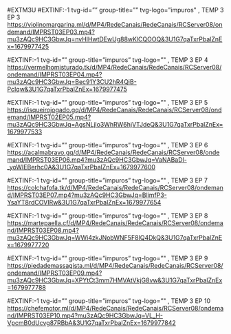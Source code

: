 #EXTM3U
#EXTINF:-1 tvg-id=”” group-title=”” tvg-logo=”impuros" , TEMP 3 EP 3
https://violinomargarina.ml/d/MP4/RedeCanais/RedeCanais/RCServer08/ondemand/IMPRST03EP03.mp4?mu3zAQc9HC3GbwJq=nvHlHwtDEwUg88wKlCQOOQ&3U1G7qaTxrPbalZnEx=1679977425

#EXTINF:-1 tvg-id=”” group-title=”impuros” tvg-logo=”" , TEMP 3 EP 4
https://vermelhomisturado.tk/d/MP4/RedeCanais/RedeCanais/RCServer08/ondemand/IMPRST03EP04.mp4?mu3zAQc9HC3GbwJq=Bec91Y3CU2hR4QiB-PcIqw&3U1G7qaTxrPbalZnEx=1679977475

#EXTINF:-1 tvg-id=”” group-title=”impuros” tvg-logo=”" , TEMP 3 EP 5
https://isqueirojogado.gq/d/MP4/RedeCanais/RedeCanais/RCServer08/ondemand/IMPRST02EP05.mp4?mu3zAQc9HC3GbwJq=AgsNLjlo3WhRW6hjVTJdeQ&3U1G7qaTxrPbalZnEx=1679977533

#EXTINF:-1 tvg-id=”” group-title=”impuros” tvg-logo=”" , TEMP 3 EP 6
https://acalmabravo.gq/d/MP4/RedeCanais/RedeCanais/RCServer08/ondemand/IMPRST03EP06.mp4?mu3zAQc9HC3GbwJq=VaNABaDl-_yoWIEBerhc0A&3U1G7qaTxrPbalZnEx=1679977600

#EXTINF:-1 tvg-id=”” group-title=”impuros” tvg-logo=”" , TEMP 3 EP 7
https://colchafofa.tk/d/MP4/RedeCanais/RedeCanais/RCServer08/ondemand/IMPRST03EP07.mp4?mu3zAQc9HC3GbwJq=BlimfP3-YsaYT8rdCOVIRw&3U1G7qaTxrPbalZnEx=1679977654

#EXTINF:-1 tvg-id=”” group-title=”impuros” tvg-logo=”" , TEMP 3 EP 8
https://martepaella.cf/d/MP4/RedeCanais/RedeCanais/RCServer08/ondemand/IMPRST03EP08.mp4?mu3zAQc9HC3GbwJq=WWi4zkJNobWNF5F8IQ4DkQ&3U1G7qaTxrPbalZnEx=1679977720

#EXTINF:-1 tvg-id=”” group-title=”impuros” tvg-logo=”" , TEMP 3 EP 9
https://piedademassagista.ml/d/MP4/RedeCanais/RedeCanais/RCServer08/ondemand/IMPRST03EP09.mp4?mu3zAQc9HC3GbwJq=XPYtCt3mm7HMVAtVkjG8vw&3U1G7qaTxrPbalZnEx=1679977788

#EXTINF:-1 tvg-id=”” group-title=”impuros” tvg-logo=”" , TEMP 3 EP 10
https://chefemotor.ml/d/MP4/RedeCanais/RedeCanais/RCServer08/ondemand/IMPRST03EP10.mp4?mu3zAQc9HC3GbwJq=VL_H-VpcmB0dUcvg87RBbA&3U1G7qaTxrPbalZnEx=1679977842
